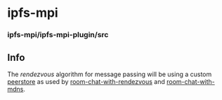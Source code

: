 # ipfs-mpi

### ipfs-mpi/ipfs-mpi-plugin/src

## Info

The _rendezvous_ algorithm for message passing will be using a custom [peerstore](https://github.com/jolatechno/peerstore) as used by [room-chat-with-rendezvous](https://github.com/jolatechno/room-chat-with-rendezvous) and [room-chat-with-mdns](https://github.com/jolatechno/room-chat-with-mdns).
